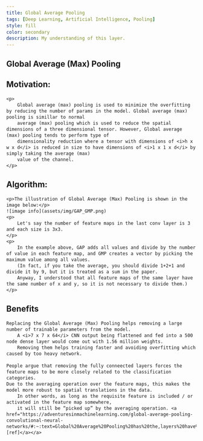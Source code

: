 ```yaml
---
title: Global Average Pooling
tags: [Deep Learning, Artificial Intelligence, Pooling]
style: fill
color: secondary
description: My understanding of this layer.
---
```


## Global Average (Max) Pooling 
        
## Motivation:

    <p>
        Global average (max) pooling is used to minimize the overfitting by reducing the number of params in the model. Global average (max) pooling is simillar to normal
        average (max) pooling which is used to reduce the spatial dimensions of a three dimensional tensor. However, Global average (max) pooling tends to perform type of
        dimensionality reduction where a tensor with dimensions of <i>h x w x d</i> is reduced in size to have dimensions of <i>1 x 1 x d</i> by simply taking the average (max)
        value of the channel.
    </p>

## Algorithm:

    <p>The illustration of Global Average (Max) Pooling is shown in the image below:</p>
    ![image info](assets/img/GAP_GMP.png)
    <p>
        Let's say the number of feature maps in the last conv layer is 3 and each size is 3x3.
    </p>
    <p>
        In the example above, GAP adds all values ​​and divide by the number of value in each feature map, and GMP creates a vector by picking the maximum value among all values. 
        (In fact, if you take the average, you should divide 1+2+1 and divide it by 9, but it is treated as a sum in the paper. 
        Anyway, I understood that all feature maps of the same layer have the same number of x and y, so it is not necessary to divide them.)
    </p>


## Benefits

    Replacing the Global Average (Max) Pooling helps removing a large number of trainable parameters from the model.
        A <i>7 x 7 x 64</i> CNN output being flattened and fed into a 500 node dense layer would come out with 1.56 million weights. 
        Removing them helps training faster and avoiding overfitting which caused by too heavy network.
    
    People argue that removing the fully conneected layers forces the feature maps to be more closely related to the classification categories.
    Due to the averaging operation over the feature maps, this makes the model more robust to spatial translations in the data. 
        In other words, as long as the requisite feature is included / or activated in the feature map somewhere, 
        it will still be “picked up” by the averaging operation. <a href="https://adventuresinmachinelearning.com/global-average-pooling-convolutional-neural-networks/#:~:text=Global%20Average%20Pooling%20has%20the,layers%20have%20lots%20of%20parameters.">[ref]</a></a>
        